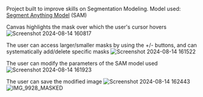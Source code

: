 Project built to improve skills on Segmentation Modeling.
Model used: [Segment Anything Model](https://github.com/facebookresearch/segment-anything) (SAM)

Canvas highlights the mask over which the user's cursor hovers 
![Screenshot 2024-08-14 160817](https://github.com/user-attachments/assets/1651733b-f1ca-4d3e-aeff-c9632d863a37)

The user can access larger/smaller masks by using the +/- buttons, and can systematically add/delete specific masks
![Screenshot 2024-08-14 161522](https://github.com/user-attachments/assets/79f6e56d-d015-40df-9dd3-c84bf2231fa4)

The user can modify the parameters of the SAM model used
![Screenshot 2024-08-14 161923](https://github.com/user-attachments/assets/84ce8a76-b951-4f1a-86e1-bdc01dfd1d3b)

The user can save the modified image
![Screenshot 2024-08-14 162443](https://github.com/user-attachments/assets/3198595d-86d1-464f-8348-17d37b796753)
![IMG_9928_MASKED](https://github.com/user-attachments/assets/21d622b9-3228-48bc-bef7-03db9d76bf4d)
